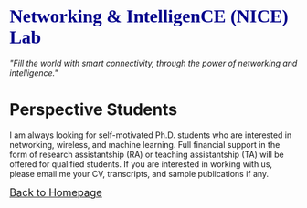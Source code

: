 <!-- [<u><font size='4'>ABOUT</font></u>](#j1) &emsp;[<u><font size='4'>NEWS</font></u>](https://yuchen-sh.github.io/News) &emsp;[<u><font size='4'>COURSEWORK</font></u>](https://yuchen-sh.github.io/Coursework) &emsp;[<u><font size='4'>EXPERIENCES</font></u>](https://yuchen-sh.github.io/EXPERIENCES) &emsp;[<u><font size='4'>PUBLICATIONS</font></u>](https://yuchen-sh.github.io/Recent-Publications/) &emsp; [<u><font size='4'>PROJECTS</font></u>](https://yuchen-sh.github.io/Projects/) &emsp; [<u><font size='4'>AWARDS</font></u>](https://yuchen-sh.github.io/AWARDS) &emsp; [<u><font size='4'>SERVICES & SKILLS</font></u>](https://yuchen-sh.github.io/SERVICES-SKILLS) -->


<!-- <table border="0" align="center">
     <tr>
          <td width="60%">
            <h1><font face="Times" size='5' color='darkblue'>YUCHEN LIU</font></h1>
            <p><b>Assistant Professor, North Carolina State University</font></b></p>
            <p><b>School of Electrical and Computer Engineering</b></p>  
            <p><b>Email: yuchen.liu at ncsu.edu, yuchen.liu.sn at gmail.com</b></p>
            <p><b><i>"Think deeply, think more."</i></b></p>
          </td>
          <td width="40%">
            <head>   
            <style>   
               #img1{transform:rotate(0deg);}
            </style>
            </head>
            <div align=center>
            <img id="img1" src="/Yuchen_1.png" width="90%" height="90%">
            </div>
          </td>
     </tr>
</table> -->

## <span id="j1"><font color='darkblue' face="Georgia" size='6'>Networking & IntelligenCE (NICE) Lab </font></span> <!--<br/> (NICE) Lab</font></span>-->
<!-- ## I am currently on the academic job market. -->

<!-- <i><span id="j1"><font color='' face="Georgia" size='4'> "Fill the world with smart connectivity, through the power of networking and intelligence."</font></span></i> -->
*"Fill the world with smart connectivity, through the power of networking and intelligence."*

# Perspective Students

I am always looking for self-motivated Ph.D. students who are interested in networking, wireless, and machine learning. Full financial support in the form of research assistantship (RA) or teaching assistantship (TA) will be offered for qualified students. If you are interested in working with us, please email me your CV, transcripts, and sample publications if any.

<!-- (Under construction.) -->


[<u><font size='4'>Back to Homepage</font></u>](https://yuchen-sh.github.io)


